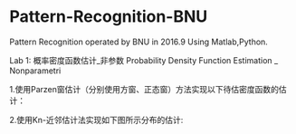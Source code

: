 # Pattern-Recognition-BNU
Pattern Recognition operated by BNU in 2016.9     Using Matlab,Python.

Lab 1: 概率密度函数估计_非参数 Probability Density Function Estimation _ Nonparametri

  1.使用Parzen窗估计（分别使用方窗、正态窗）方法实现以下待估密度函数的估计：
  
  2.使用Kn-近邻估计法实现如下图所示分布的估计:
    
 
